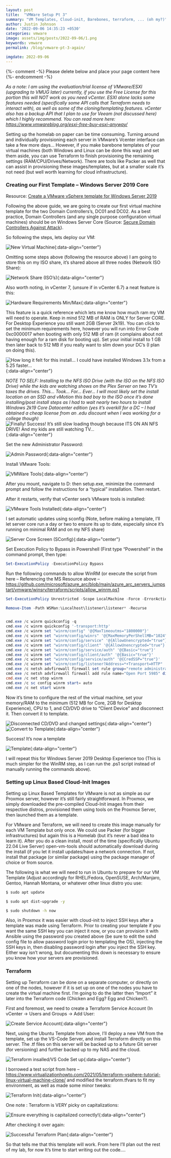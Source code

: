 ```yaml
---
layout: post
title:  "VMWare Setup Pt 3"
summary: "VM Templates, Cloud-init, Barebones, terraform, ... (oh my?)"
author: Justin Johnson
date: '2022-09-06 14:35:23 +0530'
categories: vmware
image: assets/img/posts/2022-09-06/1.png
keywords: vmware
permalink: /blog/vmware-pt-3-again/

imgdate: 2022-09-06
---
```


{%- comment -%} Please delete below and place your page content here {%- endcomment -%}

_As a note: I am using the evaluation/trial license of VMware/ESXI (upgrading to VMUG later) currently, if you use the Free License for this portion this will NOT work as you need vCenter. ESXI alone lacks some features needed (specifically some API calls that Terraform needs to interact with), as well as some of the cloning/templating features. vCenter also has a backup API that I plan to use for Veeam (not discussed here) which I highly recommend. You can read more here: https://www.vmwareblog.org/esxi-free-buy-esxi-anyway/_

Setting up the homelab on paper can be time consuming. Turning around and individually provisioning each server in VMware’s Vcenter interface can take a few more days… However, if you make barebone templates of your virtual machines (both Windows and Linux can be done this way) and set them aside, you can use Terraform to finish provisioning the remaining settings (RAM/CPU/Drives/Network). There are tools like Packer as well that can assist in provisioning these images/templates, but at a smaller scale it’s not need (but well worth learning for cloud infrastructure).

### Creating our First Template – Windows Server 2019 Core

Resource: [Create a VMware vSphere template for Windows Server 2019](https://docs.microsoft.com/en-us/azure/cloud-adoption-framework/manage/hybrid/server/best-practices/vmware-windows-template)

Following the above guide, we are going to create our first virtual machine template for the two Domain Controllers’s, DC01 and DC02. As a best practice, Domain Controllers (and any single purpose configuration virtual machines) should be on Windows Server Core (Source: [Secure Domain Controllers Against Attack](https://docs.microsoft.com/en-us/windows-server/identity/ad-ds/plan/security-best-practices/securing-domain-controllers-against-attack)).

So following the steps, lets deploy our VM:

![New Virtual Machine](/assets/img/posts/{{page.imgdate}}/1.png){:data-align="center"}

Omitting some steps above (following the resource above) I am going to store this on my ISO share, it’s shared above all three nodes (Network ISO Share):

![Network Share (ISO’s)](/assets/img/posts/{{page.imgdate}}/2.png){:data-align="center"}

Also worth noting, in vCenter 7, (unsure if in vCenter 6.7) a neat feature is this:

![Hardware Requirements Min/Max](/assets/img/posts/{{page.imgdate}}/3.png){:data-align="center"}

This feature is a quick reference which lets me know how much ram my VM will need to operate. Keep in mind 512 MB of RAM is ONLY for Server CORE. For Desktop Experience you still want 2GB (Server 2k19). You can click to set the minimum requirements here, however you will run into Error Code 0xc0000017 when booting with only 512 MB of ram (it complains about not having enough for a ram disk for booting up). Set your initial install to 1 GB then later back to 512 MB if you really want to slim down your DC’s (I plan on doing this).

![How long it felt for this install… I could have installed Windows 3.1x from a 5.25 faster…](/assets/img/posts/{{page.imgdate}}/4.png){:data-align="center"}

_NOTE TO SELF: Installing to the NFS ISO Drive (with the ISO on the NFS ISO Drive) while the kids are watching shows on the Plex Server on two TV’s taxes the drives. This… Took… For… Ever… I will most likely set the install location on an SSD and vMotion this bad boy to the ISO once it’s done installing/post install steps as I had to wait nearly two hours to install Windows 2k19 Core Datacenter edition (yes it’s overkill for a DC – I had obtained a cheap license from an .edu discount when I was working for a college though)_
![Finally! Success! It’s still slow loading though because ITS ON AN NFS DRIVE! And my kids are still watching TV…](/assets/img/posts/{{page.imgdate}}/5.png){:data-align="center"}

Set the new Administrator Password:


![Admin Password](/assets/img/posts/{{page.imgdate}}/6.png){:data-align="center"}

Install VMware Tools:


![VMWare Tools](/assets/img/posts/{{page.imgdate}}/7.png){:data-align="center"}

After you mount, navigate to D: then setup.exe, minimize the command prompt and follow the instructions for a “typical” installation. Then restart.

After it restarts, verify that vCenter see’s VMware tools is installed:

![VMware Tools Installed](/assets/img/posts/{{page.imgdate}}/8.png){:data-align="center"}

I set automatic updates using sconfig (Note, before making a template, I’ll let server core run a day or two to ensure its up to date, especially since it’s running on minimal RAM and on my NFS share)

![Server Core Screen (SConfig)](/assets/img/posts/{{page.imgdate}}/9.png){:data-align="center"}

Set Execution Policy to Bypass in Powershell (First type “Powershell” in the command prompt, then type:

```powershell
Set-ExecutionPolicy -ExecutionPolicy Bypass
```
Run the following commands to allow WinRM (or execute the script from here – Referencing the MS Resource above – https://github.com/microsoft/azure_arc/blob/main/azure_arc_servers_jumpstart/vmware/winsrv/terraform/scripts/allow_winrm.ps1

```powershell
Set-ExecutionPolicy Unrestricted -Scope LocalMachine -Force -ErrorAction Ignore

Remove-Item -Path WSMan:\Localhost\listener\listener* -Recurse


cmd.exe /c winrm quickconfig -q
cmd.exe /c winrm quickconfig '-transport:http'
cmd.exe /c winrm set "winrm/config" '@{MaxTimeoutms="1800000"}'
cmd.exe /c winrm set "winrm/config/winrs" '@{MaxMemoryPerShellMB="1024"}'
cmd.exe /c winrm set "winrm/config/service" '@{AllowUnencrypted="true"}'
cmd.exe /c winrm set "winrm/config/client" '@{AllowUnencrypted="true"}'
cmd.exe /c winrm set "winrm/config/service/auth" '@{Basic="true"}'
cmd.exe /c winrm set "winrm/config/client/auth" '@{Basic="true"}'
cmd.exe /c winrm set "winrm/config/service/auth" '@{CredSSP="true"}'
cmd.exe /c winrm set "winrm/config/listener?Address=*+Transport=HTTP" '@{Port="5985"}'
cmd.exe /c netsh advfirewall firewall set rule group="remote administration" new enable=yes
cmd.exe /c netsh advfirewall firewall add rule name="Open Port 5985" dir=in action=allow protocol=TCP localport=5985
cmd.exe /c net stop winrm
cmd.exe /c sc config winrm start= auto
cmd.exe /c net start winrm 
```
Now it’s time to configure the rest of the virtual machine, set your memory/RAM to the minimum (512 MB for Core, 2GB for Desktop Experience), CPU to 1, and CD/DVD drive to “Client Device” and disconnect it. Then convert it to template.

![Disconnected CD/DVD and changed settings](/assets/img/posts/{{page.imgdate}}/10.png){:data-align="center"}
![Convert to Template](/assets/img/posts/{{page.imgdate}}/11.png){:data-align="center"}

Success! It’s now a template

![Template](/assets/img/posts/{{page.imgdate}}/12.png){:data-align="center"}

I will repeat this for Windows Server 2019 Desktop Experience too (This is much simpler for the WinRM step, as I can run the .ps1 script instead of manually running the commands above).

### Setting up Linux Based Cloud-Init Images
Setting up Linux Based Templates for VMware is not as simple as our Proxmox server, however it’s still fairly straightforward. In Proxmox, we simply downloaded the pre-compiled Cloud-Init images from their respective distros, provisioned them using tools on the Proxmox Server, then launched them as a template.

For VMware and Terraform, we will need to create this image manually for each VM Template but only once. We could use Packer (for bigger infrastructures) but again this is a Homelab (but it’s never a bad idea to learn it). After you do a clean install, most of the time (specifically Ubuntu 22.04 Live Server) open-vm-tools should automatically download during the install (if you let it install updates/have a network connection. If not, install that package (or similar package) using the package manager of choice or from source.

The following is what we will need to run in Ubuntu to prepare for our VM Template (Adjust accordingly for RHEL/Fedora, OpenSUSE, Arch/Manjaro, Gentoo, Hannah Montana, or whatever other linux distro you use:

```bash
$ sudo apt update

$ sudo apt dist-upgrade -y

$ sudo shutdown -h now
```
Also, in Proxmox it was easier with cloud-init to inject SSH keys after a template was made using Terraform. Prior to creating your template if you want the same SSH key you can inject it now, or you can provision it with Ansible using the password you created above (be sure to edit the sshd config file to allow password login prior to templating the OS), injecting the SSH keys in, then disabling password login after you inject the SSH key. Either way isn’t wrong, but documenting this down is necessary to ensure you know how your servers are provisioned.

### Terraform

Setting up Terraform can be done on a separate computer, or directly on one of the nodes, however if it is set up on one of the nodes you have to create the virtual machine first. I’m going to do the latter then “Import” it later into the Terraform code (Chicken and Egg? Egg and Chicken?).

First and foremost, we need to create a Terraform Service Account (In vCenter -> Users and Groups -> Add User:


![Create Service Account](/assets/img/posts/{{page.imgdate}}/13.png){:data-align="center"}

Next, using the Ubuntu Template from above, I’ll deploy a new VM from the template, set up the VS-Code Server, and install Terraform directly on this server. The .tf files on this server will be backed up to a future Git server (for versioning) and further backed up to my NAS and the cloud.


![Terraform insalled/VS Code Set up](/assets/img/posts/{{page.imgdate}}/14.png){:data-align="center"}

I borrowed a test script from here – https://www.virtualizationhowto.com/2021/05/terraform-vsphere-tutorial-linux-virtual-machine-clone/ and modified the terraform.tfvars to fit my environment, as well as made some minor tweaks:

![Terraform Init](/assets/img/posts/{{page.imgdate}}/15.png){:data-align="center"}

One note : Terraform is VERY picky on capitalizations:

![Ensure everything is capitalized correctly!](/assets/img/posts/{{page.imgdate}}/16.png){:data-align="center"}

After checking it over again:

![Successful Terraform Plan](/assets/img/posts/{{page.imgdate}}/17.png){:data-align="center"}

So that tells me that this template will work. From here I’ll plan out the rest of my lab, for now It’s time to start writing out the code….
